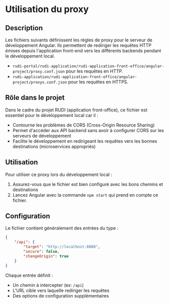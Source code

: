 # Utilisation du proxy 

## Description
Les fichiers suivants définissent les règles de proxy pour le serveur de développement Angular. 
Ils permettent de rediriger les requêtes HTTP émises depuis l'application front-end vers les différents backends pendant le développement local.

- ``rudi-portal/rudi-application/rudi-application-front-office/angular-project/proxy.conf.json``  pour les requêtes en HTTP.
- ``rudi-application/rudi-application-front-office/angular-project/proxys.conf.json`` pour les requêtes en HTTPS.

## Rôle dans le projet
Dans le cadre du projet RUDI (application front-office), ce fichier est essentiel pour le développement local car il :
- Contourne les problèmes de CORS (Cross-Origin Resource Sharing)
- Permet d'accéder aux API backend sans avoir à configurer CORS sur les serveurs de développement
- Facilite le développement en redirigeant les requêtes vers les bonnes destinations (microservices appropriés)

## Utilisation
Pour utiliser ce proxy lors du développement local :
1. Assurez-vous que le fichier est bien configuré avec les bons chemins et destinations
2. Lancez Angular avec la commande `npm start` qui prend en compte ce fichier.

## Configuration
Le fichier contient généralement des entrées du type :
```json
{
    "/api": {
        "target": "http://localhost:8080",
        "secure": false,
        "changeOrigin": true
    }
}
```

Chaque entrée définit :
- Un chemin à intercepter (ex: `/api`)
- L'URL cible vers laquelle rediriger les requêtes
- Des options de configuration supplémentaires